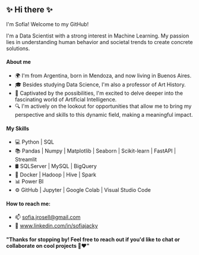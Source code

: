 ## ✨ Hi there ✨
I'm Sofía! Welcome to my GitHub!

I'm a Data Scientist with a strong interest in Machine Learning. My passion lies in understanding human behavior and societal trends to create concrete solutions.

#### About me
- 🌍 I'm from Argentina, born in Mendoza, and now living in Buenos Aires.
- 🎓 Besides studying Data Science, I'm also a professor of Art History.
- 🌱 Captivated by the possibilities, I'm excited to delve deeper into the fascinating world of Artificial Intelligence.
- 🔍 I'm actively on the lookout for opportunities that allow me to bring my perspective and skills to this dynamic field, making a meaningful impact.

#### My Skills
- 💻 Python | SQL
- 📚 Pandas | Numpy | Matplotlib | Seaborn | Scikit-learn | FastAPI | Streamlit
- 🛢 SQLServer | MySQL | BigQuery
- 🔧 Docker | Hadoop | Hive | Spark
- 📊 Power BI
- ⚙️ GitHub | Jupyter | Google Colab | Visual Studio Code

#### How to reach me: 
- 📫 sofia.jrosell@gmail.com
- 💼 www.linkedin.com/in/sofiajacky

#### "Thanks for stopping by! Feel free to reach out if you'd like to chat or collaborate on cool projects 🚀❤️" 
